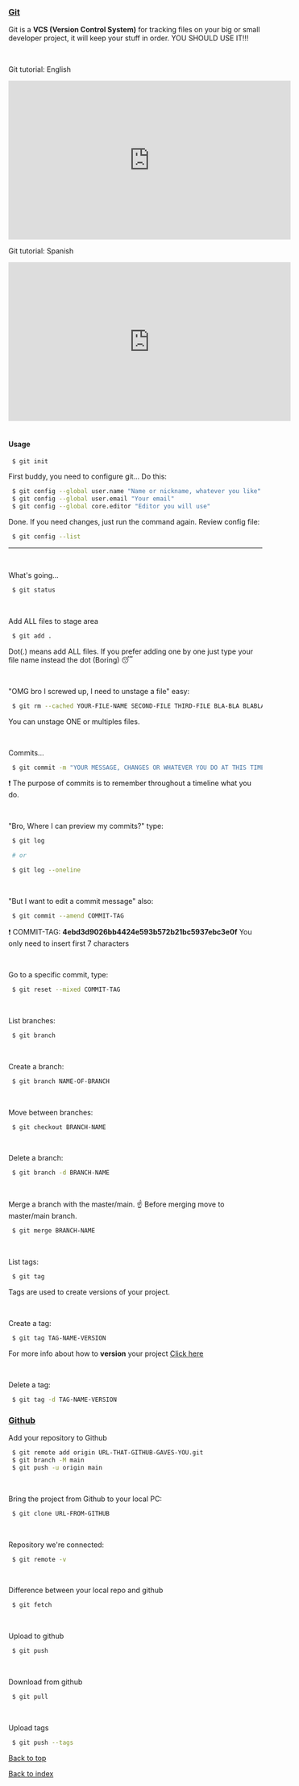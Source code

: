 ### [Git][Git]

Git is a **VCS (Version Control System)** for tracking files on your big or small developer project, it will keep your stuff in order. YOU SHOULD USE IT!!!

<br>

Git tutorial: English

<iframe width="560" height="315" src="https://www.youtube.com/embed/USjZcfj8yxE" frameborder="0" allow="accelerometer; autoplay; clipboard-write; encrypted-media; gyroscope; picture-in-picture" allowfullscreen></iframe>

Git tutorial: Spanish

<iframe width="560" height="315" src="https://www.youtube.com/embed/kEPF-MWGq1w" frameborder="0" allow="accelerometer; autoplay; clipboard-write; encrypted-media; gyroscope; picture-in-picture" allowfullscreen></iframe>

<br>
<br>

#### Usage

```bash
 $ git init
```

First buddy, you need to configure git... Do this:

```bash
 $ git config --global user.name "Name or nickname, whatever you like"
 $ git config --global user.email "Your email"
 $ git config --global core.editor "Editor you will use"
```

Done. If you need changes, just run the command again. Review config file:

```bash
 $ git config --list
```
<hr>
<br>

What's going...

```bash
 $ git status
```

<br>

Add ALL files to stage area

```bash
 $ git add .
```

Dot(.) means add ALL files. If you prefer adding one by one just type your file name instead the dot (Boring) :sleeping:

<br>

"OMG bro I screwed up, I need to unstage a file" easy:

```bash
 $ git rm --cached YOUR-FILE-NAME SECOND-FILE THIRD-FILE BLA-BLA BLABLA
```

You can unstage ONE or multiples files.

<br>

Commits...

```bash
 $ git commit -m "YOUR MESSAGE, CHANGES OR WHATEVER YOU DO AT THIS TIME"
```

:heavy_exclamation_mark: The purpose of commits is to remember throughout a timeline what you do.

<br>

"Bro, Where I can preview my commits?" type:

```bash
 $ git log

 # or

 $ git log --oneline
```

<br>

"But I want to edit a commit message" also:

```bash
 $ git commit --amend COMMIT-TAG
```

:heavy_exclamation_mark: COMMIT-TAG: **4ebd3d9026bb4424e593b572b21bc5937ebc3e0f** You only need to insert first 7 characters

<br>

Go to a specific commit, type:

```bash
 $ git reset --mixed COMMIT-TAG
```

<br>

List branches:

```bash
 $ git branch
```

<br>

Create a branch:

```bash
 $ git branch NAME-OF-BRANCH
```

<br>

Move between branches:

```bash
 $ git checkout BRANCH-NAME
```

<br>

Delete a branch:

```bash
 $ git branch -d BRANCH-NAME
```

<br>

Merge a branch with the master/main. :point_up: Before merging move to master/main branch.

```bash
 $ git merge BRANCH-NAME
```

<br>

List tags:

```bash
 $ git tag
```

Tags are used to create versions of your project.

<br>

Create a tag:

```bash
 $ git tag TAG-NAME-VERSION
```

For more info about how to **version** your project [Click here][Version project]

<br>

Delete a tag:

```bash
 $ git tag -d TAG-NAME-VERSION
```

### [Github](Github)

Add your repository to Github

```bash
 $ git remote add origin URL-THAT-GITHUB-GAVES-YOU.git
 $ git branch -M main
 $ git push -u origin main
```

<br>

Bring the project from Github to your local PC:

```bash
 $ git clone URL-FROM-GITHUB
```

<br>

Repository we're connected:

```bash
 $ git remote -v
```

<br>

Difference between your local repo and github

```bash
 $ git fetch
```

<br>

Upload to github

```bash
 $ git push
```

<br>

Download from github

```bash
 $ git pull
```

<br>

Upload tags

```bash
 $ git push --tags
```

[Back to top](#Usage)

[Back to index](../index.md)

<!--Referenced links-->
[Git]: https://git-scm.com/ "Oficial website for Git"
[Version project]: https://www.instagram.com/p/CBQtfnWqHlB/ "How to version project"
